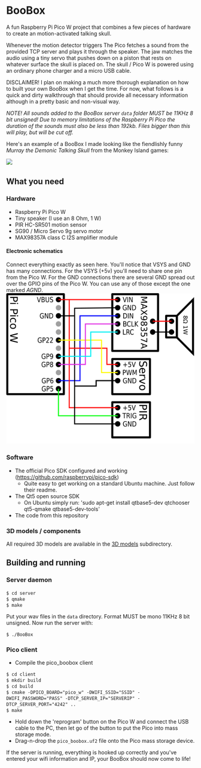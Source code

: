 # BooBox
A fun Raspberry Pi Pico W project that combines a few pieces of hardware to create an motion-activated talking skull.

Whenever the motion detector triggers The Pico fetches a sound from the provided TCP server and plays it through the speaker. The jaw matches the audio using a tiny servo that pushes down on a piston that rests on whatever surface the skull is placed on. The skull / Pico W is powered using an ordinary phone charger and a micro USB cable.

DISCLAIMER! I plan on making a much more thorough explanation on how to built your own BooBox when I get the time. For now, what follows is a quick and dirty walkthrough that should provide all necessary information although in a pretty basic and non-visual way.

_NOTE! All sounds added to the BooBox server `data` folder MUST be 11KHz 8 bit unsigned! Due to memory limitations of the Raspberry Pi Pico the duration of the sounds must also be less than 192kb. Files bigger than this will play, but will be cut off._

Here's an example of a BooBox I made looking like the fiendlishly funny _Murray the Demonic Talking Skull_ from the Monkey Island games:

[![](https://img.youtube.com/vi/NpiYJFMU0TQ/0.jpg)](https://www.youtube.com/watch?v=NpiYJFMU0TQ)

## What you need

### Hardware
* Raspberry Pi Pico W
* Tiny speaker (I use an 8 Ohm, 1 W)
* PIR HC-SR501 motion sensor
* SG90 / Micro Servo 9g servo motor
* MAX98357A class C I2S amplifier module

#### Electronic schematics
Connect everything exactly as seen here. You'll notice that VSYS and GND has many connections. For the VSYS (+5v) you'll need to share one pin from the Pico W. For the GND connections there are several GND spread out over the GPIO pins of the Pico W. You can use any of those except the one marked _AGND_.
![Connection schematic](schematics/connections_schematic.png)

### Software
* The official Pico SDK configured and working (https://github.com/raspberrypi/pico-sdk)
  * Quite easy to get working on a standard Ubuntu machine. Just follow their readme.
* The Qt5 open source SDK
  * On Ubuntu simply run: 'sudo apt-get install qtbase5-dev qtchooser qt5-qmake qtbase5-dev-tools'
* The code from this repository

### 3D models / components
All required 3D models are available in the [3D models](3d_models) subdirectory.

## Building and running
### Server daemon
```
$ cd server
$ qmake
$ make
```
Put your wav files in the `data` directory. Format MUST be mono 11KHz 8 bit unsigned. Now run the server with:
```
$ ./BooBox
```
### Pico client
* Compile the pico_boobox client
```
$ cd client
$ mkdir build
$ cd build
$ cmake -DPICO_BOARD="pico_w" -DWIFI_SSID="SSID" -DWIFI_PASSWORD="PASS" -DTCP_SERVER_IP="SERVERIP" -DTCP_SERVER_PORT="4242" ..
$ make
```
* Hold down the 'reprogram' button on the Pico W and connect the USB cable to the PC, then let go of the button to put the Pico into mass storage mode.
* Drag-n-drop the `pico_boobox.uf2` file onto the Pico mass storage device.

If the server is running, everything is hooked up correctly and you've entered your wifi information and IP, your BooBox should now come to life!
